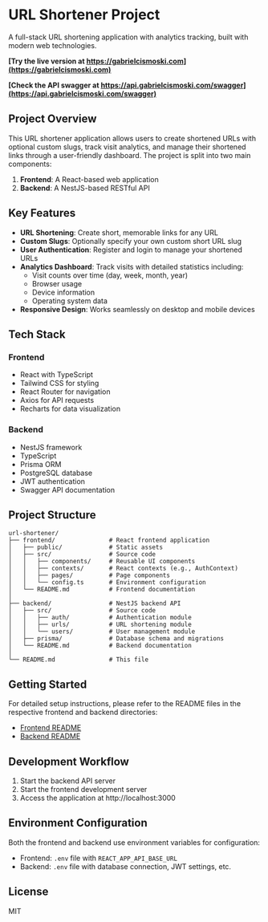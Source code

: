 # URL Shortener Project

A full-stack URL shortening application with analytics tracking, built with modern web technologies.

**[Try the live version at https://gabrielcismoski.com](https://gabrielcismoski.com)**

**[Check the API swagger at https://api.gabrielcismoski.com/swagger](https://api.gabrielcismoski.com/swagger)**

## Project Overview

This URL shortener application allows users to create shortened URLs with optional custom slugs, track visit analytics, and manage their shortened links through a user-friendly dashboard. The project is split into two main components:

1. **Frontend**: A React-based web application
2. **Backend**: A NestJS-based RESTful API

## Key Features

- **URL Shortening**: Create short, memorable links for any URL
- **Custom Slugs**: Optionally specify your own custom short URL slug
- **User Authentication**: Register and login to manage your shortened URLs
- **Analytics Dashboard**: Track visits with detailed statistics including:
  - Visit counts over time (day, week, month, year)
  - Browser usage
  - Device information
  - Operating system data
- **Responsive Design**: Works seamlessly on desktop and mobile devices

## Tech Stack

### Frontend

- React with TypeScript
- Tailwind CSS for styling
- React Router for navigation
- Axios for API requests
- Recharts for data visualization

### Backend

- NestJS framework
- TypeScript
- Prisma ORM
- PostgreSQL database
- JWT authentication
- Swagger API documentation

## Project Structure

```
url-shortener/
├── frontend/               # React frontend application
│   ├── public/             # Static assets
│   ├── src/                # Source code
│   │   ├── components/     # Reusable UI components
│   │   ├── contexts/       # React contexts (e.g., AuthContext)
│   │   ├── pages/          # Page components
│   │   └── config.ts       # Environment configuration
│   └── README.md           # Frontend documentation
│
├── backend/                # NestJS backend API
│   ├── src/                # Source code
│   │   ├── auth/           # Authentication module
│   │   ├── urls/           # URL shortening module
│   │   └── users/          # User management module
│   ├── prisma/             # Database schema and migrations
│   └── README.md           # Backend documentation
│
└── README.md               # This file
```

## Getting Started

For detailed setup instructions, please refer to the README files in the respective frontend and backend directories:

- [Frontend README](./frontend/README.md)
- [Backend README](./backend/README.md)

## Development Workflow

1. Start the backend API server
2. Start the frontend development server
3. Access the application at http://localhost:3000

## Environment Configuration

Both the frontend and backend use environment variables for configuration:

- Frontend: `.env` file with `REACT_APP_API_BASE_URL`
- Backend: `.env` file with database connection, JWT settings, etc.

## License

MIT
